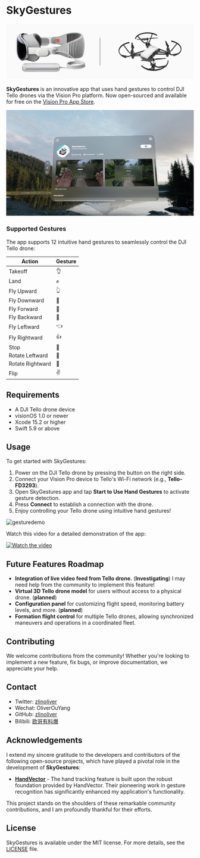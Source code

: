 # SkyGestures

<p align="center">
    <img src="Resources/visionpro&tello.png" alt="SkyGestures Logo" title="SkyGestures" />
</p>

**SkyGestures** is an innovative app that uses hand gestures to control DJI Tello drones via the Vision Pro platform. Now open-sourced and available for free on the [Vision Pro App Store](https://apps.apple.com/us/app/skygestures/id6499123392). 

<p align="center">
    <img src="Resources/skygesturesapp.png" alt="SkyGestures App" />
</p>


### Supported Gestures

The app supports 12 intuitive hand gestures to seamlessly control the DJI Tello drone:

| Action            | Gesture  |
|-------------------|----------|
| Takeoff           | 👌        |
| Land              | ✊        |
| Fly Upward        | 👆        |
| Fly Downward      | 🤏        |
| Fly Forward       | 🤙        |
| Fly Backward      | 🤚        |
| Fly Leftward      | 👈        |
| Fly Rightward     | 👍        |
| Stop              | 🫰        |
| Rotate Leftward   | 🤘        |
| Rotate Rightward  | 🤟        |
| Flip              | ✌️        |

## Requirements

- A DJI Tello drone device
- visionOS 1.0 or newer
- Xcode 15.2 or higher
- Swift 5.9 or above

## Usage

To get started with SkyGestures:

1. Power on the DJI Tello drone by pressing the button on the right side.
2. Connect your Vision Pro device to Tello's Wi-Fi network (e.g., **Tello-FD3293**).
3. Open SkyGestures app and tap **Start to Use Hand Gestures** to activate gesture detection.
4. Press **Connect** to establish a connection with the drone.
5. Enjoy controlling your Tello drone using intuitive hand gestures!

![gesturedemo](Resources/gesture_demo1.gif)

Watch this video for a detailed demonstration of the app:

[![Watch the video](https://img.youtube.com/vi/3iGqvcmfxfI/sddefault.jpg)](https://www.youtube.com/watch?v=3iGqvcmfxfI)

## Future Features Roadmap

- **Integration of live video feed from Tello drone.** (**Investigating**) I may need help from the community to implement this feature!
- **Virtual 3D Tello drone model** for users without access to a physical drone. (**planned**)
- **Configuration panel** for customizing flight speed, monitoring battery levels, and more. (**planned**)
- **Formation flight control** for multiple Tello drones, allowing synchronized maneuvers and operations in a coordinated fleet.


## Contributing

We welcome contributions from the community! Whether you're looking to implement a new feature, fix bugs, or improve documentation, we appreciate your help.

## Contact

- Twitter: [zlinoliver](https://twitter.com/zlinoliver)
- Wechat: OliverOuYang
- GitHub: [zlinoliver](https://github.com/zlinoliver)
- Bilibili: [欧哥有料爆](https://b23.tv/pTpAMIs)

## Acknowledgements

I extend my sincere gratitude to the developers and contributors of the following open-source projects, which have played a pivotal role in the development of **SkyGestures**:

- **[HandVector](https://github.com/XanderXu/HandVector)** - The hand tracking feature is built upon the robust foundation provided by HandVector. Their pioneering work in gesture recognition has significantly enhanced my application's functionality.

This project stands on the shoulders of these remarkable community contributions, and I am profoundly thankful for their efforts.

## License

SkyGestures is available under the MIT license. For more details, see the [LICENSE](./LICENSE) file.
